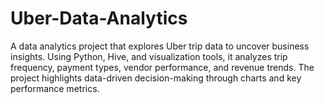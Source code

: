 # Uber-Data-Analytics
A data analytics project that explores Uber trip data to uncover business insights. Using Python, Hive, and visualization tools, it analyzes trip frequency, payment types, vendor performance, and revenue trends. The project highlights data-driven decision-making through charts and key performance metrics.          
